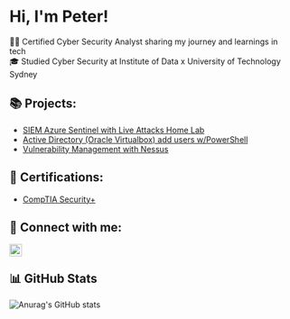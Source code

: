 <h1>Hi, I'm Peter! </h1>

👨‍💻 Certified Cyber Security Analyst sharing my journey and learnings in tech<br/>
🎓 Studied Cyber Security at Institute of Data x University of Technology Sydney<br/>

<h2>📚 Projects:</h2>

- [SIEM Azure Sentinel with Live Attacks Home Lab](https://github.com/Cyberqup/SIEM-Azure-Sentinel-with-Live-Attacks-Home-Lab)
- [Active Directory (Oracle Virtualbox) add users w/PowerShell](https://github.com/Cyberqup/Active-Directory-Home-Lab)
- [Vulnerability Management with Nessus](https://github.com/Cyberqup/Vulnerability-Management-Nessus-Project)

<h2>📜 Certifications:</h2>

- [CompTIA Security+](https://drive.google.com/file/d/1jxg8cv8cXlf4aWpRjGFcvW0irK79XTFi/view?usp=sharing)

<h2> 🤝 Connect with me:</h2>

[<img align="left" alt="JoshMadakor | LinkedIn" width="22px" src="https://cdn.jsdelivr.net/npm/simple-icons@v3/icons/linkedin.svg" />][linkedin]

[linkedin]: https://www.linkedin.com/in/peter-qu/
<br/>

<h2>📊 GitHub Stats</h2>

![Anurag's GitHub stats](https://github-readme-stats.vercel.app/api?username=Cyberqup&show_icons=true&theme=nightowl)

<!--
**Cyberqup/Cyberqup** is a ✨ _special_ ✨ repository because its `README.md` (this file) appears on your GitHub profile.

Here are some ideas to get you started:

- 🔭 I’m currently working on ...
- 🌱 I’m currently learning ...
- 👯 I’m looking to collaborate on ...
- 🤔 I’m looking for help with ...
- 💬 Ask me about ...
- 📫 How to reach me: ...
- 😄 Pronouns: ...
- ⚡ Fun fact: ...
-->
